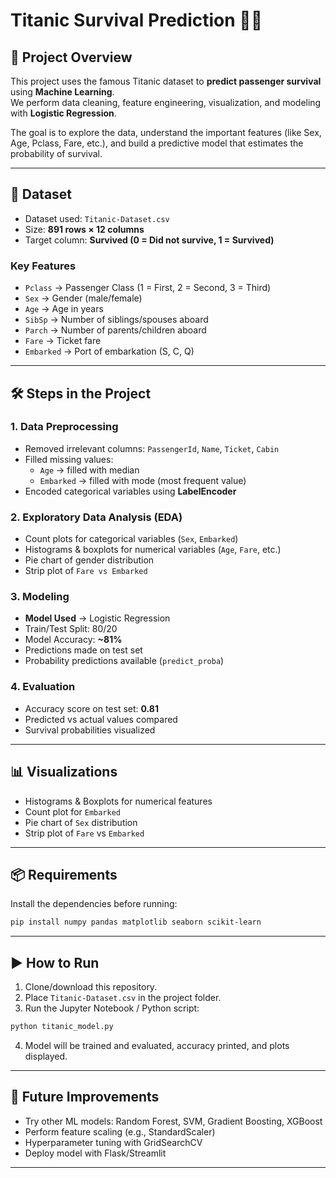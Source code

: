 # Titanic Survival Prediction 🚢⚓  

## 📌 Project Overview  
This project uses the famous Titanic dataset to **predict passenger survival** using **Machine Learning**.  
We perform data cleaning, feature engineering, visualization, and modeling with **Logistic Regression**.  

The goal is to explore the data, understand the important features (like Sex, Age, Pclass, Fare, etc.), and build a predictive model that estimates the probability of survival.  

---

## 📂 Dataset  
- Dataset used: `Titanic-Dataset.csv`  
- Size: **891 rows × 12 columns**  
- Target column: **Survived (0 = Did not survive, 1 = Survived)**  

### Key Features  
- `Pclass` → Passenger Class (1 = First, 2 = Second, 3 = Third)  
- `Sex` → Gender (male/female)  
- `Age` → Age in years  
- `SibSp` → Number of siblings/spouses aboard  
- `Parch` → Number of parents/children aboard  
- `Fare` → Ticket fare  
- `Embarked` → Port of embarkation (S, C, Q)  

---

## 🛠️ Steps in the Project  

### 1. **Data Preprocessing**  
- Removed irrelevant columns: `PassengerId`, `Name`, `Ticket`, `Cabin`  
- Filled missing values:  
  - `Age` → filled with median  
  - `Embarked` → filled with mode (most frequent value)  
- Encoded categorical variables using **LabelEncoder**  

### 2. **Exploratory Data Analysis (EDA)**  
- Count plots for categorical variables (`Sex`, `Embarked`)  
- Histograms & boxplots for numerical variables (`Age`, `Fare`, etc.)  
- Pie chart of gender distribution  
- Strip plot of `Fare vs Embarked`  

### 3. **Modeling**  
- **Model Used** → Logistic Regression  
- Train/Test Split: 80/20  
- Model Accuracy: **~81%**  
- Predictions made on test set  
- Probability predictions available (`predict_proba`)  

### 4. **Evaluation**  
- Accuracy score on test set: **0.81**  
- Predicted vs actual values compared  
- Survival probabilities visualized  

---

## 📊 Visualizations  
- Histograms & Boxplots for numerical features  
- Count plot for `Embarked`  
- Pie chart of `Sex` distribution  
- Strip plot of `Fare` vs `Embarked`  

---

## 📦 Requirements  
Install the dependencies before running:  

```bash
pip install numpy pandas matplotlib seaborn scikit-learn
```

---

## ▶️ How to Run  
1. Clone/download this repository.  
2. Place `Titanic-Dataset.csv` in the project folder.  
3. Run the Jupyter Notebook / Python script:  

```bash
python titanic_model.py
```

4. Model will be trained and evaluated, accuracy printed, and plots displayed.  

---

## 🚀 Future Improvements  
- Try other ML models: Random Forest, SVM, Gradient Boosting, XGBoost  
- Perform feature scaling (e.g., StandardScaler)  
- Hyperparameter tuning with GridSearchCV  
- Deploy model with Flask/Streamlit  

---

